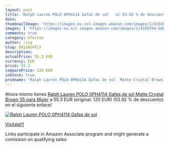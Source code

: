 ```yaml
---
layout: post
title: 'Ralph Lauren POLO 0PH4114 Gafas de sol   al 53.92 % de descuento'
date: 
thumbnailImage: 'https://images-eu.ssl-images-amazon.com/images/I/41SSFX4-k6L._SL200_.jpg'
images: [ 'https://images-eu.ssl-images-amazon.com/images/I/41SSFX4-k6L._SL200_.jpg' ]
comments: true
category: ofertas
author: ring
slug: B01GAU4TLY
description:
actualPrice: 55.3 EUR
currency: EUR
price: 55.3
comparePrice: 120 EUR
inStock: true
prodname: 'Ralph Lauren POLO 0PH4114 Gafas de sol  Matte Crystal Brown  55 para Mujer'
---
```


Ahora mismo tienes [Ralph Lauren POLO 0PH4114 Gafas de sol  Matte Crystal Brown  55 para Mujer](https://www.amazon.es/dp/B01GAU4TLY/?tag=tolees-21) a 55.3 EUR (original: 120 EUR) (53.92 %  de descuento) en el siguiente enlace!

[![Ralph Lauren POLO 0PH4114 Gafas de sol  ](https://images-eu.ssl-images-amazon.com/images/I/41SSFX4-k6L._SL200_.jpg)](https://www.amazon.es/dp/B01GAU4TLY/?tag=tolees-21)

[Visítala!!!](https://www.amazon.es/dp/B01GAU4TLY/?tag=tolees-21)

Links participate in Amazon Associate program and might generate a comission on qualifying sales

